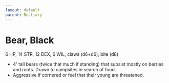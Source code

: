 ```yaml
---
layout: default
parent: Bestiary
---
```


# Bear, Black

6 HP, 14 STR, 12 DEX, 6 WIL, claws (d6+d6), bite (d8)

- 4' tall bears (twice that much if standing) that subsist mostly on berries and roots. Drawn to campsites in search of food.  
- Aggressive if cornered or feel that their young are threatened. 